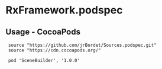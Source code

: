 # RxFramework.podspec

## Usage - CocoaPods

```
 source "https://github.com/jrBordet/Sources.podspec.git"
 source "https://cdn.cocoapods.org/"
 
 pod 'SceneBuilder', '1.0.0'
 ```
